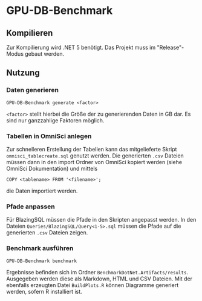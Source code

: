 # GPU-DB-Benchmark
## Kompilieren
Zur Kompilierung wird .NET 5 benötigt.
Das Projekt muss im "Release"-Modus gebaut werden.

## Nutzung
### Daten generieren
```GPU-DB-Benchmark generate <factor>```

```<factor>``` stellt hierbei die Größe der zu generierenden Daten in GB dar. Es sind nur ganzzahlige Faktoren möglich.

### Tabellen in OmniSci anlegen
Zur schnelleren Erstellung der Tabellen kann das mitgelieferte Skript ```omnisci_tablecreate.sql``` genutzt werden.
Die generierten ```.csv``` Dateien müssen dann in den import Ordner von OmniSci kopiert werden (siehe OmniSci Dokumentation)
und mittels

```
COPY <tablename> FROM '<filename>';
```

die Daten importiert werden.

### Pfade anpassen
Für BlazingSQL müssen die Pfade in den Skripten angepasst werden.
In den Dateien ```Queries/BlazingSQL/Query<1-5>.sql``` müssen die Pfade auf die generierten ```.csv``` Dateien zeigen.

### Benchmark ausführen
```GPU-DB-Benchmark benchmark```

Ergebnisse befinden sich im Ordner ```BenchmarkDotNet.Artifacts/results```.
Ausgegeben werden diese als Markdown, HTML und CSV Dateien.
Mit der ebenfalls erzeugten Datei ```BuildPlots.R``` können Diagramme generiert werden,
sofern R installiert ist.
